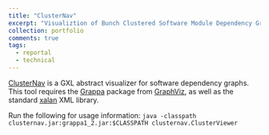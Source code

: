 ```yaml
---
title: "ClusterNav"
excerpt: "Visualiztion of Bunch Clustered Software Module Dependency Graphs"
collection: portfolio
comments: true
tags:
  - reportal
  - technical
---
```


[ClusterNav](/files/clusternav.jar) is a GXL abstract visualizer for software dependency graphs. This tool requires the [Grappa](http://www.research.att.com/~john/Grappa/) package from [GraphViz](http://www.graphviz.org/), as well as the standard [xalan](https://xml.apache.org/xalan-j/) XML library.

Run the following for usage information:
`java -classpath clusternav.jar:grappa1_2.jar:$CLASSPATH clusternav.ClusterViewer` 